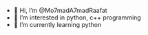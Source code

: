 - 👋 Hi, I’m @Mo7madA7madRaafat
- 👀 I’m interested in python, c++ programming 
- 🌱 I’m currently learning python

<!---
Mo7madA7madRaafat/Mo7madA7madRaafat is a ✨ special ✨ repository because its `README.md` (this file) appears on your GitHub profile.
You can click the Preview link to take a look at your changes.
--->
